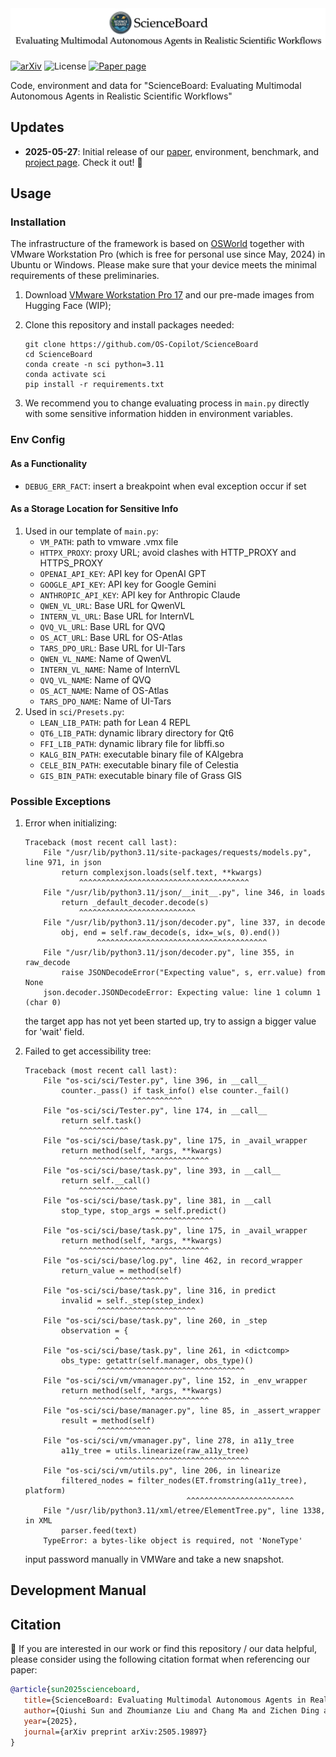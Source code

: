 

<img src="./static/scienceboard_badge_v0.png" alt="overview" style="zoom:80%;" />

[![arXiv](https://img.shields.io/badge/arXiv-2505.19897-b31b1b.svg)](https://arxiv.org/abs/2505.19897) 
![License](https://img.shields.io/badge/License-MIT-blue)
[![Paper page](https://huggingface.co/datasets/huggingface/badges/resolve/main/paper-page-sm.svg)](https://huggingface.co/papers/2505.19897)

Code, environment and data for "ScienceBoard: Evaluating Multimodal Autonomous Agents in Realistic Scientific Workflows"

## Updates
- **2025-05-27**: Initial release of our [paper](https://arxiv.org/abs/2505.19897), environment, benchmark, and [project page](https://qiushisun.github.io/ScienceBoard-Home/). Check it out! 🚀

## Usage
### Installation
The infrastructure of the framework is based on [OSWorld](https://github.com/xlang-ai/OSWorld) together with VMware Workstation Pro (which is free for personal use since May, 2024) in Ubuntu or Windows. Please make sure that your device meets the minimal requirements of these preliminaries.

1. Download [VMware Workstation Pro 17](https://support.broadcom.com/group/ecx/productdownloads?subfamily=VMware%20Workstation%20Pro&freeDownloads=true) and our pre-made images from Hugging Face (WIP);
2. Clone this repository and install packages needed:

    ```shell
    git clone https://github.com/OS-Copilot/ScienceBoard
    cd ScienceBoard
    conda create -n sci python=3.11
    conda activate sci
    pip install -r requirements.txt
    ```

3. We recommend you to change evaluating process in `main.py` directly with some sensitive information hidden in environment variables.

### Env Config
#### As a Functionality

- `DEBUG_ERR_FACT`: insert a breakpoint when eval exception occur if set

#### As a Storage Location for Sensitive Info
1. Used in our template of `main.py`:
    - `VM_PATH`: path to vmware .vmx file
    - `HTTPX_PROXY`: proxy URL; avoid clashes with HTTP_PROXY and HTTPS_PROXY
    - `OPENAI_API_KEY`: API key for OpenAI GPT
    - `GOOGLE_API_KEY`: API key for Google Gemini
    - `ANTHROPIC_API_KEY`: API key for Anthropic Claude
    - `QWEN_VL_URL`: Base URL for QwenVL
    - `INTERN_VL_URL`: Base URL for InternVL
    - `QVQ_VL_URL`: Base URL for QVQ
    - `OS_ACT_URL`: Base URL for OS-Atlas
    - `TARS_DPO_URL`: Base URL for UI-Tars
    - `QWEN_VL_NAME`: Name of QwenVL
    - `INTERN_VL_NAME`: Name of InternVL
    - `QVQ_VL_NAME`: Name of QVQ
    - `OS_ACT_NAME`: Name of OS-Atlas
    - `TARS_DPO_NAME`: Name of UI-Tars
2. Used in `sci/Presets.py`:
    - `LEAN_LIB_PATH`: path for Lean 4 REPL
    - `QT6_LIB_PATH`: dynamic library directory for Qt6
    - `FFI_LIB_PATH`: dynamic library file for libffi.so
    - `KALG_BIN_PATH`: executable binary file of KAlgebra
    - `CELE_BIN_PATH`: executable binary file of Celestia
    - `GIS_BIN_PATH`: executable binary file of Grass GIS

### Possible Exceptions
1. Error when initializing:

    ```shell
    Traceback (most recent call last):
        File "/usr/lib/python3.11/site-packages/requests/models.py", line 971, in json
            return complexjson.loads(self.text, **kwargs)
                ^^^^^^^^^^^^^^^^^^^^^^^^^^^^^^^^^^^^^^
        File "/usr/lib/python3.11/json/__init__.py", line 346, in loads
            return _default_decoder.decode(s)
                ^^^^^^^^^^^^^^^^^^^^^^^^^^
        File "/usr/lib/python3.11/json/decoder.py", line 337, in decode
            obj, end = self.raw_decode(s, idx=_w(s, 0).end())
                    ^^^^^^^^^^^^^^^^^^^^^^^^^^^^^^^^^^^^^^
        File "/usr/lib/python3.11/json/decoder.py", line 355, in raw_decode
            raise JSONDecodeError("Expecting value", s, err.value) from None
        json.decoder.JSONDecodeError: Expecting value: line 1 column 1 (char 0)
    ```

    the target app has not yet been started up, try to assign a bigger value for 'wait' field.

2. Failed to get accessibility tree:

    ```shell
    Traceback (most recent call last):
        File "os-sci/sci/Tester.py", line 396, in __call__
            counter._pass() if task_info() else counter._fail()
                            ^^^^^^^^^^^
        File "os-sci/sci/Tester.py", line 174, in __call__
            return self.task()
                ^^^^^^^^^^^
        File "os-sci/sci/base/task.py", line 175, in _avail_wrapper
            return method(self, *args, **kwargs)
                ^^^^^^^^^^^^^^^^^^^^^^^^^^^^^
        File "os-sci/sci/base/task.py", line 393, in __call__
            return self.__call()
                ^^^^^^^^^^^^^
        File "os-sci/sci/base/task.py", line 381, in __call
            stop_type, stop_args = self.predict()
                                ^^^^^^^^^^^^^^
        File "os-sci/sci/base/task.py", line 175, in _avail_wrapper
            return method(self, *args, **kwargs)
                ^^^^^^^^^^^^^^^^^^^^^^^^^^^^^
        File "os-sci/sci/base/log.py", line 462, in record_wrapper
            return_value = method(self)
                        ^^^^^^^^^^^^
        File "os-sci/sci/base/task.py", line 316, in predict
            invalid = self._step(step_index)
                    ^^^^^^^^^^^^^^^^^^^^^^
        File "os-sci/sci/base/task.py", line 260, in _step
            observation = {
                        ^
        File "os-sci/sci/base/task.py", line 261, in <dictcomp>
            obs_type: getattr(self.manager, obs_type)()
                    ^^^^^^^^^^^^^^^^^^^^^^^^^^^^^^^^^
        File "os-sci/sci/vm/vmanager.py", line 152, in _env_wrapper
            return method(self, *args, **kwargs)
                ^^^^^^^^^^^^^^^^^^^^^^^^^^^^^
        File "os-sci/sci/base/manager.py", line 85, in _assert_wrapper
            result = method(self)
                    ^^^^^^^^^^^^
        File "os-sci/sci/vm/vmanager.py", line 278, in a11y_tree
            a11y_tree = utils.linearize(raw_a11y_tree)
                        ^^^^^^^^^^^^^^^^^^^^^^^^^^^^^^
        File "os-sci/sci/vm/utils.py", line 206, in linearize
            filtered_nodes = filter_nodes(ET.fromstring(a11y_tree), platform)
                                        ^^^^^^^^^^^^^^^^^^^^^^^^
        File "/usr/lib/python3.11/xml/etree/ElementTree.py", line 1338, in XML
            parser.feed(text)
        TypeError: a bytes-like object is required, not 'NoneType'
    ```

    input password manually in VMWare and take a new snapshot.

## Development Manual

## Citation
🫶 If you are interested in our work or find this repository / our data helpful, please consider using the following citation format when referencing our paper:

```bibtex
@article{sun2025scienceboard,
   title={ScienceBoard: Evaluating Multimodal Autonomous Agents in Realistic Scientific Workflows},
   author={Qiushi Sun and Zhoumianze Liu and Chang Ma and Zichen Ding and Fangzhi Xu and Zhangyue Yin and Haiteng Zhao and Zhenyu Wu and Kanzhi Cheng and Zhaoyang Liu and others},
   year={2025},
   journal={arXiv preprint arXiv:2505.19897}
}
```
